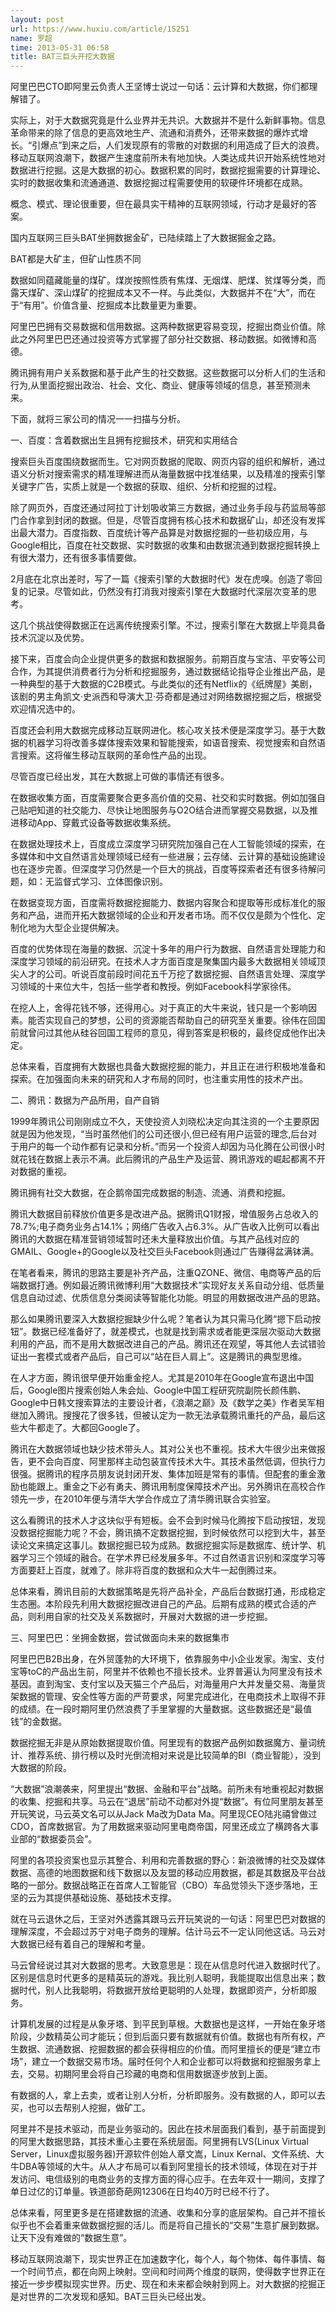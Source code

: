 ```yaml
---
layout: post
url: https://www.huxiu.com/article/15251
name: 罗超
time: 2013-05-31 06:58
title: BAT三巨头开挖大数据
---
```

阿里巴巴CTO即阿里云负责人王坚博士说过一句话：云计算和大数据，你们都理解错了。

实际上，对于大数据究竟是什么业界并无共识。大数据并不是什么新鲜事物。信息革命带来的除了信息的更高效地生产、流通和消费外，还带来数据的爆炸式增长。“引爆点”到来之后，人们发现原有的零散的对数据的利用造成了巨大的浪费。移动互联网浪潮下，数据产生速度前所未有地加快。人类达成共识开始系统性地对数据进行挖掘。这是大数据的初心。数据积累的同时，数据挖掘需要的计算理论、实时的数据收集和流通通道、数据挖掘过程需要使用的软硬件环境都在成熟。

概念、模式、理论很重要，但在最具实干精神的互联网领域，行动才是最好的答案。

国内互联网三巨头BAT坐拥数据金矿，已陆续踏上了大数据掘金之路。

BAT都是大矿主，但矿山性质不同

数据如同蕴藏能量的煤矿。煤炭按照性质有焦煤、无烟煤、肥煤、贫煤等分类，而露天煤矿、深山煤矿的挖掘成本又不一样。与此类似，大数据并不在“大”，而在于“有用”。价值含量、挖掘成本比数量更为重要。

阿里巴巴拥有交易数据和信用数据。这两种数据更容易变现，挖掘出商业价值。除此之外阿里巴巴还通过投资等方式掌握了部分社交数据、移动数据。如微博和高德。

腾讯拥有用户关系数据和基于此产生的社交数据。这些数据可以分析人们的生活和行为,从里面挖掘出政治、社会、文化、商业、健康等领域的信息，甚至预测未来。

下面，就将三家公司的情况一一扫描与分析。

一、百度：含着数据出生且拥有挖掘技术，研究和实用结合

搜索巨头百度围绕数据而生。它对网页数据的爬取、网页内容的组织和解析，通过语义分析对搜索需求的精准理解进而从海量数据中找准结果，以及精准的搜索引擎关键字广告，实质上就是一个数据的获取、组织、分析和挖掘的过程。

除了网页外，百度还通过阿拉丁计划吸收第三方数据，通过业务手段与药监局等部门合作拿到封闭的数据。但是，尽管百度拥有核心技术和数据矿山，却还没有发挥出最大潜力。百度指数、百度统计等产品算是对数据挖掘的一些初级应用，与Google相比，百度在社交数据、实时数据的收集和由数据流通到数据挖掘转换上有很大潜力，还有很多事情要做。

2月底在北京出差时，写了一篇《搜索引擎的大数据时代》发在虎嗅。创造了零回复的记录。尽管如此，仍然没有打消我对搜索引擎在大数据时代深层次变革的思考。

这几个挑战使得数据正在远离传统搜索引擎。不过，搜索引擎在大数据上毕竟具备技术沉淀以及优势。

接下来，百度会向企业提供更多的数据和数据服务。前期百度与宝洁、平安等公司合作，为其提供消费者行为分析和挖掘服务，通过数据结论指导企业推出产品，是一种典型的基于大数据的C2B模式。与此类似的还有Netflix的《纸牌屋》美剧，该剧的男主角凯文·史派西和导演大卫·芬奇都是通过对网络数据挖掘之后，根据受欢迎情况选中的。

百度还会利用大数据完成移动互联网进化。核心攻关技术便是深度学习。基于大数据的机器学习将改善多媒体搜索效果和智能搜索，如语音搜索、视觉搜索和自然语言搜索。这将催生移动互联网的革命性产品的出现。

尽管百度已经出发，其在大数据上可做的事情还有很多。

在数据收集方面，百度需要聚合更多高价值的交易、社交和实时数据。例如加强自己贴吧知道的社交能力、尽快让地图服务与O2O结合进而掌握交易数据，以及推进移动App、穿戴式设备等数据收集系统。

在数据处理技术上，百度成立深度学习研究院加强自己在人工智能领域的探索，在多媒体和中文自然语言处理领域已经有一些进展；云存储、云计算的基础设施建设也在逐步完善。但深度学习仍然是一个巨大的挑战，百度等探索者还有很多待解问题，如：无监督式学习、立体图像识别。

在数据变现方面，百度需将数据挖掘能力、数据内容聚合和提取等形成标准化的服务和产品，进而开拓大数据领域的企业和开发者市场。而不仅仅是颇为个性化、定制化地为大型企业提供解决。

百度的优势体现在海量的数据、沉淀十多年的用户行为数据、自然语言处理能力和深度学习领域的前沿研究。在技术人才方面百度是聚集国内最多大数据相关领域顶尖人才的公司。听说百度前段时间花五千万挖了数据挖掘、自然语言处理、深度学习领域的十来位大牛，包括一些学者和教授。例如Facebook科学家徐伟。

在挖人上，舍得花钱不够，还得用心。对于真正的大牛来说，钱只是一个影响因素。能否实现自己的梦想，公司的资源能否帮助自己的研究至关重要。徐伟在回国前就曾问过其他从硅谷回国工程师的意见，得到答案是积极的，最终促成他作出决定。

总体来看，百度拥有大数据也具备大数据挖掘的能力，并且正在进行积极地准备和探索。在加强面向未来的研究和人才布局的同时，也注重实用性的技术产出。

二、腾讯：数据为产品所用，自产自销

1999年腾讯公司刚刚成立不久，天使投资人刘晓松决定向其注资的一个主要原因就是因为他发现，“当时虽然他们的公司还很小,但已经有用户运营的理念,后台对于用户的每一个动作都有记录和分析。”而另一个投资人却因为马化腾在公司很小时就花钱在数据上表示不满。此后腾讯的产品生产及运营、腾讯游戏的崛起都离不开对数据的重视。

腾讯拥有社交大数据，在企鹅帝国完成数据的制造、流通、消费和挖掘。

腾讯大数据目前释放价值更多是改进产品。据腾讯Q1财报，增值服务占总收入的78.7%;电子商务业务占14.1%；网络广告收入占6.3%。从广告收入比例可以看出腾讯的大数据在精准营销领域暂时还未大量释放出价值。与其产品线对应的GMAIL、Google+的Google以及社交巨头Facebook则通过广告赚得盆满钵满。

在笔者看来，腾讯的思路主要是补齐产品，注重QZONE、微信、电商等产品的后端数据打通。例如最近腾讯微博利用“大数据技术”实现好友关系自动分组、低质量信息自动过滤、优质信息分类阅读等智能化功能。明显的用数据改进产品的思路。

那么如果腾讯要深入大数据挖掘缺少什么呢？笔者认为其只需马化腾“摁下启动按钮”。数据已经准备好了，就差模式，也就是找到需求或者能更深层次驱动大数据利用的产品，而不是用大数据改进自己的产品。腾讯还在观望，等其他人去试错验证出一套模式或者产品后，自己可以“站在巨人肩上”。这是腾讯的典型思维。

在人才方面，腾讯很早便开始重金挖人。尤其是2010年在Google宣布退出中国后，Google图片搜索创始人朱会灿、Google中国工程研究院副院长颜伟鹏、Google中日韩文搜索算法的主要设计者，《浪潮之巅》及《数学之美》作者吴军相继加入腾讯。搜搜花了很多钱，但被认定为一款无法承载腾讯重托的产品，最后这些大牛都走了。大都回Google了。

腾讯在大数据领域也缺少技术带头人。其对公关也不重视。技术大牛很少出来做报告，更不会向百度、阿里那样主动包装宣传技术大牛。其技术虽然低调，但执行力很强。据腾讯的程序员朋友说封闭开发、集体加班是常有的事情。但配套的重金激励也能跟上。重金之下必有勇夫、腾讯用制度保障技术产出。另外腾讯在高校合作领先一步，在2010年便与清华大学合作成立了清华腾讯联合实验室。

这么看腾讯的技术人才这块似乎有短板。会不会到时候马化腾按下启动按钮，发现没数据挖掘能力呢？不会，腾讯搞不定数据挖掘，到时候依然可以挖到大牛，甚至读论文来搞定这事儿。数据挖掘已较为成熟。数据挖掘实际是数据库、统计学、机器学习三个领域的融合。在学术界已经发展多年。不过自然语言识别和深度学习等方面要赶上百度，就难了。除非将百度的数据和众大牛一起倒腾过来。

总体来看，腾讯目前的大数据策略是先将产品补全，产品后台数据打通，形成稳定生态圈。本阶段先利用大数据挖掘改进自己的产品。后期有成熟的模式合适的产品，则利用自家的社交及关系数据时，开展对大数据的进一步挖掘。

三、阿里巴巴：坐拥金数据，尝试做面向未来的数据集市

阿里巴巴B2B出身，在外贸蓬勃的大环境下，依靠服务中小企业发家。淘宝、支付宝等toC的产品出生前，阿里并不依赖也不擅长技术。业界普遍认为阿里没有技术基因。直到淘宝、支付宝以及天猫三个产品后，对海量用户大并发量交易、海量货架数据的管理、安全性等方面的严苛要求，阿里完成进化，在电商技术上取得不菲的成绩。在一段时期阿里仍然浪费了手里掌握的大量数据。这些数据还是“最值钱”的金数据。

数据挖掘无非是从原始数据提取价值。阿里现有的数据产品例如数据魔方、量词统计、推荐系统、排行榜以及时光倒流相对来说是比较简单的BI（商业智能），没到大数据的阶段。

“大数据”浪潮袭来，阿里提出“数据、金融和平台”战略。前所未有地重视起对数据的收集、挖掘和共享。马云在“退居”前动不动都对外提“数据”。有位阿里朋友甚至开玩笑说，马云英文名可以从Jack Ma改为Data Ma。阿里现CEO陆兆禧曾做过CDO，首席数据官。为了用数据来驱动阿里电商帝国，阿里还成立了横跨各大事业部的“数据委员会”。

阿里的各项投资案也显示其整合、利用和完善数据的野心：新浪微博的社交及媒体数据、高德的地图数据和线下数据以及友盟的移动应用数据，都是其数据及平台战略的一部分。数据战略正在首席人工智能官（CBO）车品觉领头下逐步落地，王坚的云为其提供基础设施、基础技术支撑。

就在马云退休之后，王坚对外透露其跟马云开玩笑说的一句话：阿里巴巴对数据的理解深度，不会超过苏宁对电子商务的理解。估计马云不一定认同他这话。马云对大数据已经有着自己的理解和考量。

马云曾经说过其对大数据的思考。大致意思是：现在从信息时代进入数据时代了。区别是信息时代更多的是精英玩的游戏。我比别人聪明，我能提取出信息出来；数据时代，别人比我聪明，将数据开放给更聪明的人处理，数据即资产，分析即服务。

计算机发展的过程是从象牙塔、到平民到草根。大数据也是这样，一开始在象牙塔阶段，少数精英公司才能玩；但到后面只要有数据就有价值。数据也有所有权，产生数据、流通数据、挖掘数据的都会获得相应的价值。而阿里擅长的便是“建立市场”，建立一个数据交易市场。届时任何个人和企业都可以将数据和挖掘服务拿上去，交易。初期阿里会将自己珍藏的电商和信用数据逐步放到上面。

有数据的人，拿上去卖，或者让别人分析，分析即服务。没有数据的人，即可以去买，也可以去帮别人挖掘，做矿工。

阿里并不是技术驱动，而是业务驱动的。因此在技术层面我们看到，基于前面提到的阿里大数据思路，其技术重心主要在系统层面。阿里拥有LVS(Linux Virtual Server，Linux虚拟服务器)开源软件创始人章文嵩，Linux Kernal、文件系统、大牛DBA等领域的大牛。从人才布局可以看到阿里擅长的技术领域，体现在对于并发访问、电信级别的电商业务的支撑方面的得心应手。在去年双十一期间，支撑了单日过亿的订单量。铁道部奇葩网12306在日均40万时已经不行了。

总体来看，阿里更多是在搭建数据的流通、收集和分享的底层架构。自己并不擅长似乎也不会着重来做数据挖掘的活儿。而是将自己擅长的“交易”生意扩展到数据。让天下没有难做的“数据生意”。

移动互联网浪潮下，现实世界正在加速数字化，每个人，每个物体、每件事情、每一个时间节点，都在向网上映射。空间和时间两个维度的联网，使得数字世界正在接近一步步模拟现实世界。历史、现在和未来都会映射到网上。对大数据的挖掘正是对世界的二次发现和感知。BAT三巨头已经出发。

